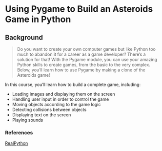 # Using Pygame to Build an Asteroids Game in Python

## Background
>Do you want to create your own computer games but like Python too much to abandon it for a career as a game developer? There’s a solution for that! With the Pygame module, you can use your amazing Python skills to create games, from the basic to the very complex. Below, you’ll learn how to use Pygame by making a clone of the Asteroids game!

In this course, you’ll learn how to build a complete game, including:

- Loading images and displaying them on the screen
- Handling user input in order to control the game
- Moving objects according to the game logic
- Detecting collisions between objects
- Displaying text on the screen
- Playing sounds

### References
[RealPython](https://realpython.com/courses/asteroids-game-python-pygame/)
